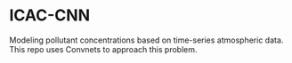 # ICAC-CNN
Modeling pollutant concentrations based on time-series atmospheric data. This repo uses Convnets to approach this problem.
